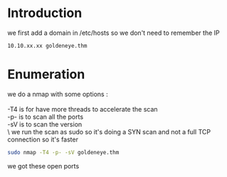 # Introduction

we first add a domain in /etc/hosts so we don't need to remember the IP
```bash
10.10.xx.xx goldeneye.thm
```

# Enumeration

we do a nmap with some options :\
\
-T4 is for have more threads to accelerate the scan\
-p- is to scan all the ports\
-sV is to scan the version\
\ 
we run the scan as sudo so it's doing a SYN scan and not a full TCP connection so it's faster

```bash
sudo nmap -T4 -p- -sV goldeneye.thm
```

we got these open ports
```bash
```

